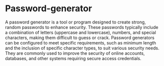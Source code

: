 # Password-generator
A password generator is a tool or program designed to create strong, random passwords to enhance security. These passwords typically include a combination of letters (uppercase and lowercase), numbers, and special characters, making them difficult to guess or crack. Password generators can be configured to meet specific requirements, such as minimum length and the inclusion of specific character types, to suit various security needs. They are commonly used to improve the security of online accounts, databases, and other systems requiring secure access credentials.


